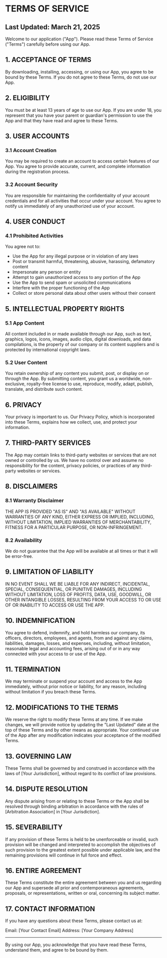# TERMS OF SERVICE

## Last Updated: March 21, 2025

Welcome to our application ("App"). Please read these Terms of Service ("Terms") carefully before using our App.

## 1. ACCEPTANCE OF TERMS

By downloading, installing, accessing, or using our App, you agree to be bound by these Terms. If you do not agree to these Terms, do not use our App.

## 2. ELIGIBILITY

You must be at least 13 years of age to use our App. If you are under 18, you represent that you have your parent or guardian's permission to use the App and that they have read and agree to these Terms.

## 3. USER ACCOUNTS

### 3.1 Account Creation
You may be required to create an account to access certain features of our App. You agree to provide accurate, current, and complete information during the registration process.

### 3.2 Account Security
You are responsible for maintaining the confidentiality of your account credentials and for all activities that occur under your account. You agree to notify us immediately of any unauthorized use of your account.

## 4. USER CONDUCT

### 4.1 Prohibited Activities
You agree not to:
- Use the App for any illegal purpose or in violation of any laws
- Post or transmit harmful, threatening, abusive, harassing, defamatory content
- Impersonate any person or entity
- Attempt to gain unauthorized access to any portion of the App
- Use the App to send spam or unsolicited communications
- Interfere with the proper functioning of the App
- Collect or store personal data about other users without their consent

## 5. INTELLECTUAL PROPERTY RIGHTS

### 5.1 App Content
All content included in or made available through our App, such as text, graphics, logos, icons, images, audio clips, digital downloads, and data compilations, is the property of our company or its content suppliers and is protected by international copyright laws.

### 5.2 User Content
You retain ownership of any content you submit, post, or display on or through the App. By submitting content, you grant us a worldwide, non-exclusive, royalty-free license to use, reproduce, modify, adapt, publish, translate, and distribute such content.

## 6. PRIVACY

Your privacy is important to us. Our Privacy Policy, which is incorporated into these Terms, explains how we collect, use, and protect your information.

## 7. THIRD-PARTY SERVICES

The App may contain links to third-party websites or services that are not owned or controlled by us. We have no control over and assume no responsibility for the content, privacy policies, or practices of any third-party websites or services.

## 8. DISCLAIMERS

### 8.1 Warranty Disclaimer
THE APP IS PROVIDED "AS IS" AND "AS AVAILABLE" WITHOUT WARRANTIES OF ANY KIND, EITHER EXPRESS OR IMPLIED, INCLUDING, WITHOUT LIMITATION, IMPLIED WARRANTIES OF MERCHANTABILITY, FITNESS FOR A PARTICULAR PURPOSE, OR NON-INFRINGEMENT.

### 8.2 Availability
We do not guarantee that the App will be available at all times or that it will be error-free.

## 9. LIMITATION OF LIABILITY

IN NO EVENT SHALL WE BE LIABLE FOR ANY INDIRECT, INCIDENTAL, SPECIAL, CONSEQUENTIAL, OR PUNITIVE DAMAGES, INCLUDING WITHOUT LIMITATION, LOSS OF PROFITS, DATA, USE, GOODWILL, OR OTHER INTANGIBLE LOSSES, RESULTING FROM YOUR ACCESS TO OR USE OF OR INABILITY TO ACCESS OR USE THE APP.

## 10. INDEMNIFICATION

You agree to defend, indemnify, and hold harmless our company, its officers, directors, employees, and agents, from and against any claims, liabilities, damages, losses, and expenses, including, without limitation, reasonable legal and accounting fees, arising out of or in any way connected with your access to or use of the App.

## 11. TERMINATION

We may terminate or suspend your account and access to the App immediately, without prior notice or liability, for any reason, including without limitation if you breach these Terms.

## 12. MODIFICATIONS TO THE TERMS

We reserve the right to modify these Terms at any time. If we make changes, we will provide notice by updating the "Last Updated" date at the top of these Terms and by other means as appropriate. Your continued use of the App after any modification indicates your acceptance of the modified Terms.

## 13. GOVERNING LAW

These Terms shall be governed by and construed in accordance with the laws of [Your Jurisdiction], without regard to its conflict of law provisions.

## 14. DISPUTE RESOLUTION

Any dispute arising from or relating to these Terms or the App shall be resolved through binding arbitration in accordance with the rules of [Arbitration Association] in [Your Jurisdiction].

## 15. SEVERABILITY

If any provision of these Terms is held to be unenforceable or invalid, such provision will be changed and interpreted to accomplish the objectives of such provision to the greatest extent possible under applicable law, and the remaining provisions will continue in full force and effect.

## 16. ENTIRE AGREEMENT

These Terms constitute the entire agreement between you and us regarding our App and supersede all prior and contemporaneous agreements, proposals, or representations, written or oral, concerning its subject matter.

## 17. CONTACT INFORMATION

If you have any questions about these Terms, please contact us at:

Email: [Your Contact Email]
Address: [Your Company Address]

---

By using our App, you acknowledge that you have read these Terms, understand them, and agree to be bound by them.
